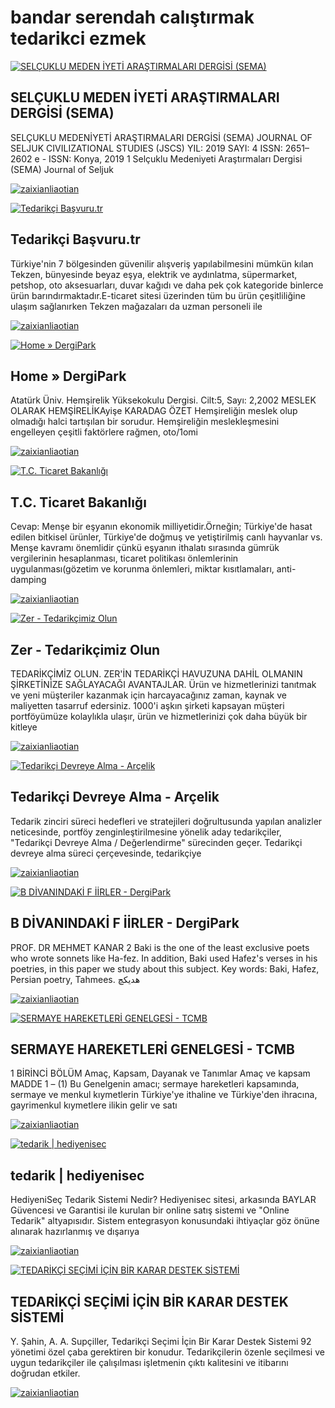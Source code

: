 # bandar serendah calıştırmak tedarikci ezmek
<a href="https://mnn.zoosnet.net/LR/Chatpre.aspx?id=MNN94995150&p=https://topgrinding.com/" target="_blank">![SELÇUKLU MEDEN İYETİ ARAŞTIRMALARI DERGİSİ (SEMA)](https://github.com/technlg/images/blob/main/48.jpg)</a>
## SELÇUKLU MEDEN İYETİ ARAŞTIRMALARI DERGİSİ (SEMA)
SELÇUKLU MEDENİYETİ ARAŞTIRMALARI DERGİSİ (SEMA) JOURNAL OF SELJUK CIVILIZATIONAL STUDIES (JSCS) YIL: 2019 SAYI: 4 ISSN: 2651–2602 e - ISSN: Konya, 2019 1 Selçuklu Medeniyeti Araştırmaları Dergisi (SEMA) Journal of Seljuk
<a href="https://mnn.zoosnet.net/LR/Chatpre.aspx?id=MNN94995150&p=https://topgrinding.com/" target="_blank"><img src="https://github.com/technlg/images/raw/main/chat11.jpg" alt="zaixianliaotian"/></a><a href="//whatsapp.shibangsoft.com/WhatsApp.php" ><img src="https://github.com/technlg/images/raw/main/chat11.png" alt=""></a>
<a href="https://mnn.zoosnet.net/LR/Chatpre.aspx?id=MNN94995150&p=https://topgrinding.com/" target="_blank">![Tedarikçi Başvuru.tr](https://github.com/technlg/images/blob/main/25.jpg)</a>
## Tedarikçi Başvuru.tr
Türkiye'nin 7 bölgesinden güvenilir alışveriş yapılabilmesini mümkün kılan Tekzen, bünyesinde beyaz eşya, elektrik ve aydınlatma, süpermarket, petshop, oto aksesuarları, duvar kağıdı ve daha pek çok kategoride binlerce ürün barındırmaktadır.E-ticaret sitesi üzerinden tüm bu ürün çeşitliliğine ulaşım sağlanırken Tekzen mağazaları da uzman personeli ile 
<a href="https://mnn.zoosnet.net/LR/Chatpre.aspx?id=MNN94995150&p=https://topgrinding.com/" target="_blank"><img src="https://github.com/technlg/images/raw/main/chat11.jpg" alt="zaixianliaotian"/></a><a href="//whatsapp.shibangsoft.com/WhatsApp.php" ><img src="https://github.com/technlg/images/raw/main/chat11.png" alt=""></a>
<a href="https://mnn.zoosnet.net/LR/Chatpre.aspx?id=MNN94995150&p=https://topgrinding.com/" target="_blank">![Home » DergiPark](https://github.com/technlg/images/blob/main/34.jpg)</a>
## Home » DergiPark
Atatürk Üniv. Hemşirelik Yüksekokulu Dergisi. Cilt:5, Sayı: 2,2002 MESLEK OLARAK HEMŞİRELİKAyişe KARADAG ÖZET Hemşireliğin meslek olup olmadığı halci tartışılan bir sorudur. Hemşireliğin meslekleşmesini engelleyen çeşitli faktörlere rağmen, oto/1omi 
<a href="https://mnn.zoosnet.net/LR/Chatpre.aspx?id=MNN94995150&p=https://topgrinding.com/" target="_blank"><img src="https://github.com/technlg/images/raw/main/chat11.jpg" alt="zaixianliaotian"/></a><a href="//whatsapp.shibangsoft.com/WhatsApp.php" ><img src="https://github.com/technlg/images/raw/main/chat11.png" alt=""></a>
<a href="https://mnn.zoosnet.net/LR/Chatpre.aspx?id=MNN94995150&p=https://topgrinding.com/" target="_blank">![T.C. Ticaret Bakanlığı](https://github.com/technlg/images/blob/main/1.jpg)</a>
## T.C. Ticaret Bakanlığı
Cevap: Menşe bir eşyanın ekonomik milliyetidir.Örneğin; Türkiye'de hasat edilen bitkisel ürünler, Türkiye'de doğmuş ve yetiştirilmiş canlı hayvanlar vs. Menşe kavramı önemlidir çünkü eşyanın ithalatı sırasında gümrük vergilerinin hesaplanması, ticaret politikası önlemlerinin uygulanması(gözetim ve korunma önlemleri, miktar kısıtlamaları, anti-damping 
<a href="https://mnn.zoosnet.net/LR/Chatpre.aspx?id=MNN94995150&p=https://topgrinding.com/" target="_blank"><img src="https://github.com/technlg/images/raw/main/chat11.jpg" alt="zaixianliaotian"/></a><a href="//whatsapp.shibangsoft.com/WhatsApp.php" ><img src="https://github.com/technlg/images/raw/main/chat11.png" alt=""></a>
<a href="https://mnn.zoosnet.net/LR/Chatpre.aspx?id=MNN94995150&p=https://topgrinding.com/" target="_blank">![Zer - Tedarikçimiz Olun](https://github.com/technlg/images/blob/main/58.jpg)</a>
## Zer - Tedarikçimiz Olun
TEDARİKÇİMİZ OLUN. ZER'İN TEDARİKÇİ HAVUZUNA DAHİL OLMANIN ŞİRKETİNİZE SAĞLAYACAĞI AVANTAJLAR. Ürün ve hizmetlerinizi tanıtmak ve yeni müşteriler kazanmak için harcayacağınız zaman, kaynak ve maliyetten tasarruf edersiniz. 1000'i aşkın şirketi kapsayan müşteri portföyümüze kolaylıkla ulaşır, ürün ve hizmetlerinizi çok daha büyük bir kitleye 
<a href="https://mnn.zoosnet.net/LR/Chatpre.aspx?id=MNN94995150&p=https://topgrinding.com/" target="_blank"><img src="https://github.com/technlg/images/raw/main/chat11.jpg" alt="zaixianliaotian"/></a><a href="//whatsapp.shibangsoft.com/WhatsApp.php" ><img src="https://github.com/technlg/images/raw/main/chat11.png" alt=""></a>
<a href="https://mnn.zoosnet.net/LR/Chatpre.aspx?id=MNN94995150&p=https://topgrinding.com/" target="_blank">![Tedarikçi Devreye Alma - Arçelik](https://github.com/technlg/images/blob/main/17.jpg)</a>
## Tedarikçi Devreye Alma - Arçelik
Tedarik zinciri süreci hedefleri ve stratejileri doğrultusunda yapılan analizler neticesinde, portföy zenginleştirilmesine yönelik aday tedarikçiler, "Tedarikçi Devreye Alma / Değerlendirme" sürecinden geçer. Tedarikçi devreye alma süreci çerçevesinde, tedarikçiye 
<a href="https://mnn.zoosnet.net/LR/Chatpre.aspx?id=MNN94995150&p=https://topgrinding.com/" target="_blank"><img src="https://github.com/technlg/images/raw/main/chat11.jpg" alt="zaixianliaotian"/></a><a href="//whatsapp.shibangsoft.com/WhatsApp.php" ><img src="https://github.com/technlg/images/raw/main/chat11.png" alt=""></a>
<a href="https://mnn.zoosnet.net/LR/Chatpre.aspx?id=MNN94995150&p=https://topgrinding.com/" target="_blank">![B DİVANINDAKİ F İİRLER - DergiPark](https://github.com/technlg/images/blob/main/47.jpg)</a>
## B DİVANINDAKİ F İİRLER - DergiPark
PROF. DR MEHMET KANAR 2 Baki is the one of the least exclusive poets who wrote sonnets like Ha-fez. In addition, Baki used Hafez's verses in his poetries, in this paper we study about this subject. Key words: Baki, Hafez, Persian poetry, Tahmees. هدیکچ 
<a href="https://mnn.zoosnet.net/LR/Chatpre.aspx?id=MNN94995150&p=https://topgrinding.com/" target="_blank"><img src="https://github.com/technlg/images/raw/main/chat11.jpg" alt="zaixianliaotian"/></a><a href="//whatsapp.shibangsoft.com/WhatsApp.php" ><img src="https://github.com/technlg/images/raw/main/chat11.png" alt=""></a>
<a href="https://mnn.zoosnet.net/LR/Chatpre.aspx?id=MNN94995150&p=https://topgrinding.com/" target="_blank">![SERMAYE HAREKETLERİ GENELGESİ - TCMB](https://github.com/technlg/images/blob/main/54.jpg)</a>
## SERMAYE HAREKETLERİ GENELGESİ - TCMB
1 BİRİNCİ BÖLÜM Amaç, Kapsam, Dayanak ve Tanımlar Amaç ve kapsam MADDE 1 – (1) Bu Genelgenin amacı; sermaye hareketleri kapsamında, sermaye ve menkul kıymetlerin Türkiye'ye ithaline ve Türkiye'den ihracına, gayrimenkul kıymetlere ilikin gelir ve satı 
<a href="https://mnn.zoosnet.net/LR/Chatpre.aspx?id=MNN94995150&p=https://topgrinding.com/" target="_blank"><img src="https://github.com/technlg/images/raw/main/chat11.jpg" alt="zaixianliaotian"/></a><a href="//whatsapp.shibangsoft.com/WhatsApp.php" ><img src="https://github.com/technlg/images/raw/main/chat11.png" alt=""></a>
<a href="https://mnn.zoosnet.net/LR/Chatpre.aspx?id=MNN94995150&p=https://topgrinding.com/" target="_blank">![tedarik | hediyenisec](https://github.com/technlg/images/blob/main/65.jpg)</a>
## tedarik | hediyenisec
HediyeniSeç Tedarik Sistemi Nedir? Hediyenisec sitesi, arkasında BAYLAR Güvencesi ve Garantisi ile kurulan bir online satış sistemi ve "Online Tedarik" altyapısıdır. Sistem entegrasyon konusundaki ihtiyaçlar göz önüne alınarak hazırlanmış ve dışarıya 
<a href="https://mnn.zoosnet.net/LR/Chatpre.aspx?id=MNN94995150&p=https://topgrinding.com/" target="_blank"><img src="https://github.com/technlg/images/raw/main/chat11.jpg" alt="zaixianliaotian"/></a><a href="//whatsapp.shibangsoft.com/WhatsApp.php" ><img src="https://github.com/technlg/images/raw/main/chat11.png" alt=""></a>
<a href="https://mnn.zoosnet.net/LR/Chatpre.aspx?id=MNN94995150&p=https://topgrinding.com/" target="_blank">![TEDARİKÇİ SEÇİMİ İÇİN BİR KARAR DESTEK SİSTEMİ](https://github.com/technlg/images/blob/main/35.jpg)</a>
## TEDARİKÇİ SEÇİMİ İÇİN BİR KARAR DESTEK SİSTEMİ
Y. Şahin, A. A. Supçiller, Tedarikçi Seçimi İçin Bir Karar Destek Sistemi 92 yönetimi özel çaba gerektiren bir konudur. Tedarikçilerin özenle seçilmesi ve uygun tedarikçiler ile çalışılması işletmenin çıktı kalitesini ve itibarını doğrudan etkiler.
<a href="https://mnn.zoosnet.net/LR/Chatpre.aspx?id=MNN94995150&p=https://topgrinding.com/" target="_blank"><img src="https://github.com/technlg/images/raw/main/chat11.jpg" alt="zaixianliaotian"/></a><a href="//whatsapp.shibangsoft.com/WhatsApp.php" ><img src="https://github.com/technlg/images/raw/main/chat11.png" alt=""></a>
